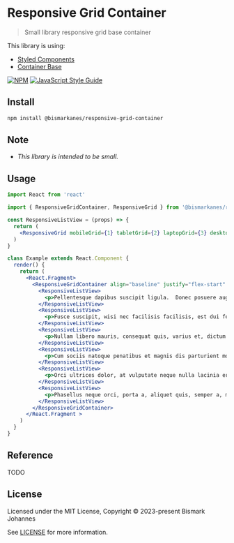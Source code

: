 # Responsive Grid Container

> Small library responsive grid base container

This library is using:
  * [Styled Components](https://styled-components.com/)
  * [Container Base](https://github.com/bismarkanes/container-base)

[![NPM](https://img.shields.io/npm/v/responsive-grid-container.svg)](https://www.npmjs.com/package/@bismarkanes/responsive-grid-container) [![JavaScript Style Guide](https://img.shields.io/badge/code_style-standard-brightgreen.svg)](https://standardjs.com)

## Install

```bash
npm install @bismarkanes/responsive-grid-container
```

## Note
* *This library is intended to be small.*

## Usage

```jsx
import React from 'react'

import { ResponsiveGridContainer, ResponsiveGrid } from '@bismarkanes/responsive-grid-container'

const ResponsiveListView = (props) => {
  return (
    <ResponsiveGrid mobileGrid={1} tabletGrid={2} laptopGrid={3} desktopGrid={4} {...props} />
  )
}

class Example extends React.Component {
  render() {
    return (
      <React.Fragment>
        <ResponsiveGridContainer align="baseline" justify="flex-start" >
          <ResponsiveListView>
            <p>Pellentesque dapibus suscipit ligula.  Donec posuere augue in quam.  Etiam vel tortor sodales tellus ultricies commodo.</p>
          </ResponsiveListView>
          <ResponsiveListView>
            <p>Fusce suscipit, wisi nec facilisis facilisis, est dui fermentum leo, quis tempor ligula erat quis odio.  Nunc porta vulputate tellus.</p>
          </ResponsiveListView>
          <ResponsiveListView>
            <p>Nullam libero mauris, consequat quis, varius et, dictum id, arcu.  Mauris mollis tincidunt felis.</p>
          </ResponsiveListView>
          <ResponsiveListView>
            <p>Cum sociis natoque penatibus et magnis dis parturient montes, nascetur ridiculus mus.Nam vestibulum accumsan nisl.</p>
          </ResponsiveListView>
          <ResponsiveListView>
            <p>Orci ultrices dolor, at vulputate neque nulla lacinia eros.  Sed id ligula quis est convallis tempor.  Curabitur lacinia pulvinar nibh.</p>
          </ResponsiveListView>
          <ResponsiveListView>
            <p>Phasellus neque orci, porta a, aliquet quis, semper a, massa.  Phasellus purus. Nam euismod tellus id erat.</p>
          </ResponsiveListView>
        </ResponsiveGridContainer>
      </React.Fragment >
    )
  }
}
```

## Reference
TODO

## License

Licensed under the MIT License, Copyright © 2023-present Bismark Johannes

See [LICENSE](./LICENSE) for more information.
